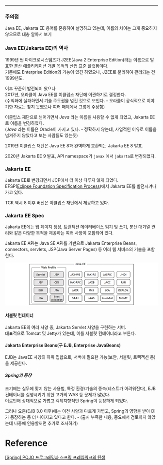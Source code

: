 - - -
### 주의점
Java EE, Jakarta EE 용어를 혼용하여 설명하고 있는데, 이름의 차이는 크게 중요하지 않으므로 대충 알아서 보기

### Java EE(Jakarta EE)의 역사
1999년 썬 마이크로시스템즈가 J2EE(Java 2 Enterprise Edition)라는 이름으로 발표한 분산 애플리케이션 개발 목적의 산업 표준 플랫폼이다.  
기존에도 Enterprise Edition의 기능이 있긴 하였으나, J2EE로 분리하여 관리되는 건 1999년도.

이후 꾸준히 발전되어 왔으나     
2017년, 오라클이 Java EE를 이클립스 재단에 이관하기로 결정한다.    
(수익화에 실패하면서 기술 주도권을 넘긴 것으로 보인다. - 오라클이 공식적으로 이야기한 자료는 찾지 못했으나 여러 매체에서 그렇게 주장함)

이클립스 재단으로 넘어가면서 _Java_ 라는 이름을 사용할 수 없게 되었고, Jakarta EE로 이름을 변경하였다.   
(_Java_ 라는 이름은 Oracle이 가지고 있다. - 정확하지 않는데, 사업적인 이유로 이름을 넘겨주지 않았다고 보는 사람들도 있는듯)

2019년 이클립스 재단은 Java EE 8과 완벽하게 호환되는 Jakarta EE 8 발표.

2020년 Jakarta EE 9 발표, API namespace가 `javax` 에서 `jakarta`로 변경되었다.

### Jakarta EE
Jakarta EE로 변경되면서 JCP에서 더 이상 다루지 않게 되었다.   
EFSP([Eclipse Foundation Specification Process](https://www.eclipse.org/projects/efsp/))에서 Jakarta EE를 발전시켜나가고 있다.

TCK 역시 8 이후 버전은 이클립스 재단에서 제공하고 있다.

### Jakarta EE Spec
Jakarta EE에는 웹 페이지 생성, 트랜잭션 데이터베이스 읽기 및 쓰기, 분산 대기열 관리와 같은 다양한 목적을 제공하는 여러 사양이 포함되어 있다.

Jakarta EE API는 Java SE API를 기반으로 Jakarta Enterprise Beans, connectors, servlets, JSP(Java Server Pages) 등 여러 웹 서비스의 기술을 포함한다.

![JavaEE Platform Specification Diagram](notes/Java%20Platform/imgs/java_ee_platform_specification_diagram.png)

#### 서블릿 컨테이너
Jakarta EE의 여러 사양 중, Jakarta Servlet 사양을 구현하는 서버.   
대표적으로 Tomcat 및 Jetty가 있는데, 이를 서블릿 컨테이너라고 부른다.  
#### Jakarta Enterprise Beans(구 EJB, Enterprise JavaBeans)
EJB는 JavaEE 사양의 하위 집합으로, 서버에 필요한 기능(보안, 서블릿, 트랙잭션 등)을 제공한다.

##### Spring의 등장
초기에는 실무에 맞지 않는 사용법, 특정 환경/기술의 종속(테스트가 어려워진다), EJB 컨테이너를 실행시키기 위한 고가의 WAS 등 문제가 많았다.    
이로인해 상대적으로 가볍고 객체지향적인 Spring이 등장하게 되었다.

그러나 요즘(EJB 3.0 이후)에는 이전 사양과 다르게 가볍고, Spring의 영향을 받아 DI가 등장하는 등 더 나아지고 있다고 한다. - (출처 부족한 내용, 중요해서 검토하지 않았는데 나중에 인용할꺼면 추가로 조사하기)

# Reference
[[Spring] POJO 프로그래밍과 스프링 프레임워크의 탄생](https://mangkyu.tistory.com/281)
